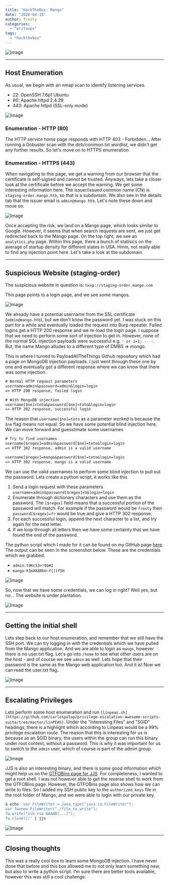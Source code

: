 ```yaml
---
title: "HackTheBox: Mango"
date: "2020-04-18"
author: frosty
categories:
  - "writeups"
tags:
  - "hackthebox"
---
```


![Image](assets/img/writeups/hackthebox/mango/image-81.png)

* * *

## Host Enumeration

As usual, we begin with an nmap scan to identify listening services.

- 22: OpenSSH 7.6p1 Ubuntu
- 80: Apache httpd 2.4.29
- 443: Apache httpd (SSL-only mode)

![Image](assets/img/writeups/hackthebox/mango/image-82.png)

### Enumeration - HTTP (80)

The HTTP service home page responds with HTTP 403 - Forbidden... After running a Gobuster scan with the dirb/common.txt wordlist, we didn't get any further results. So let's move on to HTTPS enumeration

### Enumeration - HTTPS (443)

When navigating to this page, we get a warning from our browser that the certificate is self-signed and cannot be trusted. Anyways, lets take a closer look at the certificate before we accept the warning. We get some interesting information here. The issuer/issued common name (CN) is `staging-order.mango.htb`, so that is a subdomain. We also see in the details tab that the issuer email is `admin@mango.htb`. Let's note these down and move on.

![Image](assets/img/writeups/hackthebox/mango/image-83.png)

Once accepting the risk, we land on a Mango page, which looks similar to Google. However, it seems that when search requests are sent, we just get redirected back to the Mango page. On the top right, we see an `analytics.php` page. Within this page, there a bunch of statisics on the average of startup density for different states in USA. Hmm, not really able to find any injection point here. Let's take a look at the subdomain.

* * *

## Suspicious Website (staging-order)

The suspicious website in question is: `hxxp://staging-order.mango.com`

This page points to a login page, and we see some mangos.

![Image](assets/img/writeups/hackthebox/mango/image-86.png)

We already have a potential username from the SSL certificate (`admin@mango.htb`), but we don't know the password yet. I was stuck on this part for a while and eventually loaded the request into Burp repeater. Failed logins get a HTTP 200 response and we re-load the login page. I suppose that we need to perform some sort of injection to get in. However, none of the normal SQL injection payloads were successful e.g. `' or 1=1; -- -`. But, the name Mango alludes to a different type of DMBS => mongo.

This is where I turned to PayloadAllTheThings Github repository which had a page on MongoDB injection payloads. I just went through these one by one and eventually got a different response where we can know that there was some injection.

```txt
# Normal HTTP request parameters
username=admin&password=admin&login=login
=> HTTP 200 response, failed login

# With MongoDB injection
username[$ne]=toto&password[$ne]=toto&login=login
=> HTTP 302 response, successful login
```

The reason that `username[$ne]=toto` as a parameter worked is because the `$ne` flag means not equal. So we have some potential blind injection here. We can move forward and guesstimate some usernames

```txt
# Try to find usernames
username[$regex]=admin&password[$ne]=toto&login=login
=> HTTP 302 response, admin is a valid username

username[$regex]=mango&password[$ne]=toto&login=login
=> HTTP 302 response, mango is a valid username
```

We can use the valid usernames to perform some blind injection to pull out the password. Lets create a python script, it works like this

1. Send a login request with these parameters
    `username=admin&password[$regex]=X&login=login`
2. Enumerate through dictionary characters and use them as the password. The `[$regex]` field means that a successful portion of the password will match. For example if the password would be `frosty` then `password[$regex]=fr` would be true and give a HTTP 302 response.
3. For each successful login, append the next character to a list, and try again for the next letter.
4. If we loop through all letters then we have some certainty that we have found the end of the password.

The python script which I made for it can be found on my GitHub page [here](https://github.com/othornew/NoSQL-Injection). The output can be seen in the screenshot below. These are the credentials which we grabbed.

- `admin:t9KcS3>!0b#2`
- `mango:h3mXK8RhU~f{])f5H`

![Image](assets/img/writeups/hackthebox/mango/image-87.png)

So, now that we have some credentials, we can log in right? Well yes, but no... The website is under plantation.

![Image](assets/img/writeups/hackthebox/mango/image-88.png)

* * *

## Getting the initial shell

Lets step back to our host enumeration, and remember that we still have the SSH port. We can try logging in with the credentials which we have pulled from the Mango application. And we are able to login as `mango`, however there is no user.txt flag. Let's go into `/home` to see what other users are on the host - and of course we see `admin` as well. Lets hope that their password is the same as the Mango web application too. And it is! Now we can read the user.txt flag.

![Image](assets/img/writeups/hackthebox/mango/image-89.png)

* * *

## Escalating Privileges

Lets perform some host enumeration and run `[linpeas.sh](https://github.com/carlospolop/privilege-escalation-awesome-scripts-suite/tree/master/linPEAS)`. Under the "Interesting Files" and "SGID" headings, there is a highlight which according to Linpeas would be a 99% privilege escalation route. The reason that this is interesting for us is because as an SGID binary, the users within the group can run this binary under root context, without a password. This is why it was important for us to switch to the `admin` user, which of course is part of the admin group.

![Image](assets/img/writeups/hackthebox/mango/image-90.png)

JJS is also an interesting binary, and there is some good information which might help us on the [GTFOBins page for JJS](https://gtfobins.github.io/gtfobins/jjs). For completeness, I wanted to get a root shell. I was not however able to get the reverse shell to work from the GTFOBins page. However, the GTFOBins page also shows how we can write to files. So I added my SSH public key to the `authorized_keys` file in the root folder of Mango, and we were able to login with our private key.

```sh
$ echo 'var FileWriter = Java.type("java.io.FileWriter");
var fw=new FileWriter("./file_to_write");
fw.write("ssh-rsa AAAAB[...]");
fw.close();' | jjs
```

![Image](assets/img/writeups/hackthebox/mango/image-91.png)

* * *

## Closing thoughts

This was a really cool box to learn some MongoDB injection. I have never done that before and this box allowed me to not only learn something new, but also to write a python script. I'm sure there are better tools available, however this was still a cool challenge.
